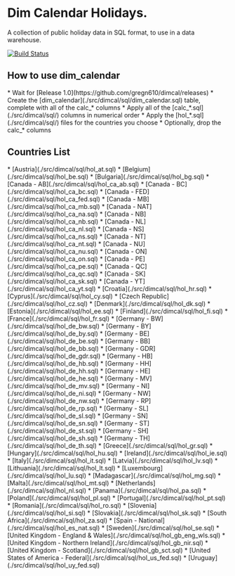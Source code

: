 # Dim Calendar Holidays.

A collection of public holiday data in SQL format, to use in a data warehouse.

[![Build Status](https://travis-ci.org/gregn610/dimcal.svg?branch=master)](https://travis-ci.org/gregn610/dimcal)

<h2>How to use dim_calendar</h2>
 * Wait for [Release 1.0](https://github.com/gregn610/dimcal/releases)
 * Create the [dim_calendar](./src/dimcal/sql/dim_calendar.sql) table, complete with all of the calc_* columns
 * Apply all of the [calc_*.sql](./src/dimcal/sql/) columns in numerical order
 * Apply the [hol_*.sql](./src/dimcal/sql/) files for the countries you choose
 * Optionally, drop the calc_* columns


<h2>Countries List</h2>
 * [Austria](./src/dimcal/sql/hol_at.sql)
 * [Belgium](./src/dimcal/sql/hol_be.sql)
 * [Bulgaria](./src/dimcal/sql/hol_bg.sql)
 * [Canada - AB](./src/dimcal/sql/hol_ca_ab.sql)
 * [Canada - BC](./src/dimcal/sql/hol_ca_bc.sql)
 * [Canada - FED](./src/dimcal/sql/hol_ca_fed.sql)
 * [Canada - MB](./src/dimcal/sql/hol_ca_mb.sql)
 * [Canada - NAT](./src/dimcal/sql/hol_ca_na.sql)
 * [Canada - NB](./src/dimcal/sql/hol_ca_nb.sql)
 * [Canada - NL](./src/dimcal/sql/hol_ca_nl.sql)
 * [Canada - NS](./src/dimcal/sql/hol_ca_ns.sql)
 * [Canada - NT](./src/dimcal/sql/hol_ca_nt.sql)
 * [Canada - NU](./src/dimcal/sql/hol_ca_nu.sql)
 * [Canada - ON](./src/dimcal/sql/hol_ca_on.sql)
 * [Canada - PE](./src/dimcal/sql/hol_ca_pe.sql)
 * [Canada - QC](./src/dimcal/sql/hol_ca_qc.sql)
 * [Canada - SK](./src/dimcal/sql/hol_ca_sk.sql)
 * [Canada - YT](./src/dimcal/sql/hol_ca_yt.sql)
 * [Croatia](./src/dimcal/sql/hol_hr.sql)
 * [Cyprus](./src/dimcal/sql/hol_cy.sql)
 * [Czech Republic](./src/dimcal/sql/hol_cz.sql)
 * [Denmark](./src/dimcal/sql/hol_dk.sql)
 * [Estonia](./src/dimcal/sql/hol_ee.sql)
 * [Finland](./src/dimcal/sql/hol_fi.sql)
 * [France](./src/dimcal/sql/hol_fr.sql)
 * [Germany - BW](./src/dimcal/sql/hol_de_bw.sql)
 * [Germany - BY](./src/dimcal/sql/hol_de_by.sql)
 * [Germany - BE](./src/dimcal/sql/hol_de_be.sql)
 * [Germany - BB](./src/dimcal/sql/hol_de_bb.sql)
 * [Germany - GDR](./src/dimcal/sql/hol_de_gdr.sql)
 * [Germany - HB](./src/dimcal/sql/hol_de_hb.sql)
 * [Germany - HH](./src/dimcal/sql/hol_de_hh.sql)
 * [Germany - HE](./src/dimcal/sql/hol_de_he.sql)
 * [Germany - MV](./src/dimcal/sql/hol_de_mv.sql)
 * [Germany - NI](./src/dimcal/sql/hol_de_ni.sql)
 * [Germany - NW](./src/dimcal/sql/hol_de_nw.sql)
 * [Germany - RP](./src/dimcal/sql/hol_de_rp.sql)
 * [Germany - SL](./src/dimcal/sql/hol_de_sl.sql)
 * [Germany - SN](./src/dimcal/sql/hol_de_sn.sql)
 * [Germany - ST](./src/dimcal/sql/hol_de_st.sql)
 * [Germany - SH](./src/dimcal/sql/hol_de_sh.sql)
 * [Germany - TH](./src/dimcal/sql/hol_de_th.sql) 
 * [Greece](./src/dimcal/sql/hol_gr.sql)
 * [Hungary](./src/dimcal/sql/hol_hu.sql)
 * [Ireland](./src/dimcal/sql/hol_ie.sql)
 * [Italy](./src/dimcal/sql/hol_it.sql)
 * [Latvia](./src/dimcal/sql/hol_lv.sql)
 * [Lithuania](./src/dimcal/sql/hol_lt.sql)
 * [Luxembourg](./src/dimcal/sql/hol_lu.sql)
 * [Madagascar](./src/dimcal/sql/hol_mg.sql)
 * [Malta](./src/dimcal/sql/hol_mt.sql)
 * [Netherlands](./src/dimcal/sql/hol_nl.sql)
 * [Panama](./src/dimcal/sql/hol_pa.sql)
 * [Poland](./src/dimcal/sql/hol_pl.sql)
 * [Portugal](./src/dimcal/sql/hol_pt.sql)
 * [Romania](./src/dimcal/sql/hol_ro.sql)
 * [Slovenia](./src/dimcal/sql/hol_si.sql)
 * [Slovakia](./src/dimcal/sql/hol_sk.sql)
 * [South Africa](./src/dimcal/sql/hol_za.sql)
 * [Spain - National](./src/dimcal/sql/hol_es_nat.sql)
 * [Sweden](./src/dimcal/sql/hol_se.sql)
 * [United Kingdom - England &amp; Wales](./src/dimcal/sql/hol_gb_eng_wls.sql)
 * [United Kingdom - Northern Ireland](./src/dimcal/sql/hol_gb_nir.sql)
 * [United Kingdom - Scotland](./src/dimcal/sql/hol_gb_sct.sql)
 * [United States of America - Federal](./src/dimcal/sql/hol_us_fed.sql)
 * [Uruguay](./src/dimcal/sql/hol_uy_fed.sql)
